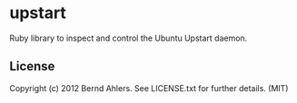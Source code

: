 upstart
=======

Ruby library to inspect and control the Ubuntu Upstart daemon.

License
-------

Copyright (c) 2012 Bernd Ahlers. See LICENSE.txt for further details. (MIT)
